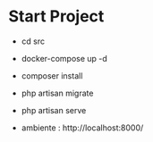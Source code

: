 # Start Project
- cd src
- docker-compose up -d
- composer install
- php artisan migrate
- php artisan serve

- ambiente : http://localhost:8000/
